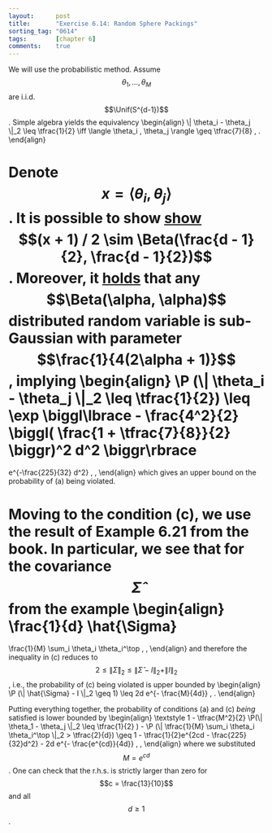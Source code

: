 ```yaml
---
layout:      post
title:       "Exercise 6.14: Random Sphere Packings"
sorting_tag: "0614"
tags:        [chapter 6]
comments:    true
---
```


We will use the probabilistic method. Assume $$\theta_1 , \ldots , \theta_M$$
are i.i.d. $$\Unif(S^{d-1})$$. Simple algebra yields the equivalency
\begin{align}
  \\| \theta\_i - \theta\_j \\|\_2 \leq \tfrac{1}{2}
  \iff
  \langle \theta\_i , \theta\_j \rangle \geq \tfrac{7}{8}
  \, .
\end{align}

Denote $$x = \langle \theta_i, \theta_j \rangle$$. It is possible to show
[show](https://stats.stackexchange.com/questions/85916/distribution-of-scalar-products-of-two-random-unit-vectors-in-d-dimensions)
$$(x + 1) / 2 \sim \Beta(\frac{d - 1}{2}, \frac{d - 1}{2})$$. Moreover, it
[holds]( https://arxiv.org/pdf/1705.00048.pdf) that any
$$\Beta(\alpha, \alpha)$$ distributed random variable is sub-Gaussian with
parameter $$\frac{1}{4(2\alpha + 1)}$$, implying
\begin{align}
  \P (\\| \theta\_i - \theta\_j \\|\_2  \leq \tfrac{1}{2})
  \leq
  \exp \biggl\lbrace
    - \frac{4^2}{2} \biggl(
        \frac{1 + \tfrac{7}{8}}{2}
      \biggr)^2
      d^2
  \biggr\rbrace
  =
  e^{-\frac{225}{32} d^2}
  \, ,
\end{align}
which gives an upper bound on the probability of (a) being violated.

Moving to the condition (c), we use the result of Example 6.21 from the book.
In particular, we see that for the covariance $$\hat{\Sigma}$$ from the example
\begin{align}
  \frac{1}{d} \hat{\Sigma}
  =
  \frac{1}{M}
  \sum\_i \theta\_i \theta\_i^\top
  \, ,
\end{align}
and therefore the inequality in (c) reduces to
$$2 \leq \| \hat{\Sigma} \|_2 \leq \| \hat{\Sigma} - I \|_2 + \| I \|_2$$, i.e.,
the probability of (c) being violated is upper bounded by
\begin{align}
  \P (\\| \hat{\Sigma} - I \\|\_2 \geq 1)
  \leq
  2d e^{- \frac{M}{4d}}
  \, .
\end{align}

Putting everything together, the probability of conditions (a) and (c) _being_
satisfied is lower bounded by
\begin{align}
  \textstyle
  1 -
  \tfrac{M^2}{2} \P(\\| \theta\_1 - \theta\_j \\|\_2 \leq \tfrac{1}{2} ) -
  \P (\\| \tfrac{1}{M} \sum\_i \theta\_i \theta\_i^\top \\|\_2 > \tfrac{2}{d})
  \geq
  1 - \tfrac{1}{2}e^{2cd - \frac{225}{32}d^2} - 2d e^{- \frac{e^{cd}}{4d}}
  \, ,
\end{align}
where we substituted $$M = e^{cd}$$. One can check that the r.h.s. is strictly
larger than zero for $$c = \frac{13}{10}$$ and all $$d \geq 1$$.
